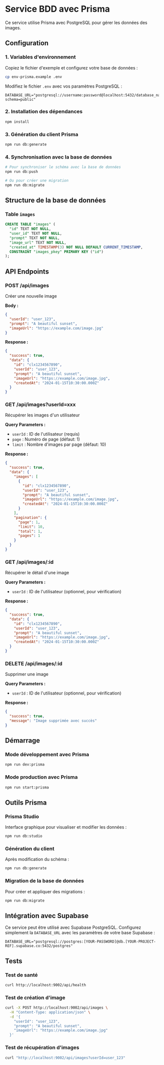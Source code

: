 # Service BDD avec Prisma

Ce service utilise Prisma avec PostgreSQL pour gérer les données des images.

## Configuration

### 1. Variables d'environnement

Copiez le fichier d'exemple et configurez votre base de données :

```bash
cp env-prisma.example .env
```

Modifiez le fichier `.env` avec vos paramètres PostgreSQL :

```env
DATABASE_URL="postgresql://username:password@localhost:5432/database_name?schema=public"
```

### 2. Installation des dépendances

```bash
npm install
```

### 3. Génération du client Prisma

```bash
npm run db:generate
```

### 4. Synchronisation avec la base de données

```bash
# Pour synchroniser le schéma avec la base de données
npm run db:push

# Ou pour créer une migration
npm run db:migrate
```

## Structure de la base de données

### Table `images`

```sql
CREATE TABLE "images" (
  "id" TEXT NOT NULL,
  "user_id" TEXT NOT NULL,
  "prompt" TEXT NOT NULL,
  "image_url" TEXT NOT NULL,
  "created_at" TIMESTAMP(3) NOT NULL DEFAULT CURRENT_TIMESTAMP,
  CONSTRAINT "images_pkey" PRIMARY KEY ("id")
);
```

## API Endpoints

### POST /api/images
Créer une nouvelle image

**Body :**
```json
{
  "userId": "user_123",
  "prompt": "A beautiful sunset",
  "imageUrl": "https://example.com/image.jpg"
}
```

**Response :**
```json
{
  "success": true,
  "data": {
    "id": "clx1234567890",
    "userId": "user_123",
    "prompt": "A beautiful sunset",
    "imageUrl": "https://example.com/image.jpg",
    "createdAt": "2024-01-15T10:30:00.000Z"
  }
}
```

### GET /api/images?userId=xxx
Récupérer les images d'un utilisateur

**Query Parameters :**
- `userId` : ID de l'utilisateur (requis)
- `page` : Numéro de page (défaut: 1)
- `limit` : Nombre d'images par page (défaut: 10)

**Response :**
```json
{
  "success": true,
  "data": {
    "images": [
      {
        "id": "clx1234567890",
        "userId": "user_123",
        "prompt": "A beautiful sunset",
        "imageUrl": "https://example.com/image.jpg",
        "createdAt": "2024-01-15T10:30:00.000Z"
      }
    ],
    "pagination": {
      "page": 1,
      "limit": 10,
      "total": 1,
      "pages": 1
    }
  }
}
```

### GET /api/images/:id
Récupérer le détail d'une image

**Query Parameters :**
- `userId` : ID de l'utilisateur (optionnel, pour vérification)

**Response :**
```json
{
  "success": true,
  "data": {
    "id": "clx1234567890",
    "userId": "user_123",
    "prompt": "A beautiful sunset",
    "imageUrl": "https://example.com/image.jpg",
    "createdAt": "2024-01-15T10:30:00.000Z"
  }
}
```

### DELETE /api/images/:id
Supprimer une image

**Query Parameters :**
- `userId` : ID de l'utilisateur (optionnel, pour vérification)

**Response :**
```json
{
  "success": true,
  "message": "Image supprimée avec succès"
}
```

## Démarrage

### Mode développement avec Prisma
```bash
npm run dev:prisma
```

### Mode production avec Prisma
```bash
npm run start:prisma
```

## Outils Prisma

### Prisma Studio
Interface graphique pour visualiser et modifier les données :

```bash
npm run db:studio
```

### Génération du client
Après modification du schéma :

```bash
npm run db:generate
```

### Migration de la base de données
Pour créer et appliquer des migrations :

```bash
npm run db:migrate
```

## Intégration avec Supabase

Ce service peut être utilisé avec Supabase PostgreSQL. Configurez simplement la `DATABASE_URL` avec les paramètres de votre base Supabase :

```env
DATABASE_URL="postgresql://postgres:[YOUR-PASSWORD]@db.[YOUR-PROJECT-REF].supabase.co:5432/postgres"
```

## Tests

### Test de santé
```bash
curl http://localhost:9002/api/health
```

### Test de création d'image
```bash
curl -X POST http://localhost:9002/api/images \
  -H "Content-Type: application/json" \
  -d '{
    "userId": "user_123",
    "prompt": "A beautiful sunset",
    "imageUrl": "https://example.com/image.jpg"
  }'
```

### Test de récupération d'images
```bash
curl "http://localhost:9002/api/images?userId=user_123"
``` 